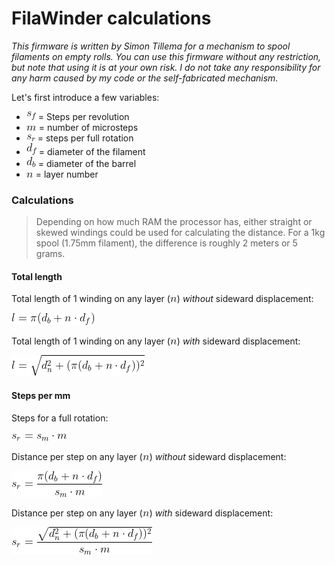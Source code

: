# FilaWinder calculations

_This firmware is written by Simon Tillema for a mechanism to spool filaments on empty rolls. You can use this firmware without any restriction, but note that using it is at your own risk. I do not take any responsibility for any harm caused by my code or the self-fabricated mechanism._

Let's first introduce a few variables:
- ![sf](https://github.com/Tillema/FilaWinder/blob/master/Documentation/Firmware/EquationImages/sf.png?raw=true) = Steps per revolution
- ![m](https://github.com/Tillema/FilaWinder/blob/master/Documentation/Firmware/EquationImages/m.png?raw=true) = number of microsteps
- ![sr](https://github.com/Tillema/FilaWinder/blob/master/Documentation/Firmware/EquationImages/sr.png?raw=true) = steps per full rotation
- ![df](https://github.com/Tillema/FilaWinder/blob/master/Documentation/Firmware/EquationImages/df.png?raw=true) = diameter of the filament
- ![db](https://github.com/Tillema/FilaWinder/blob/master/Documentation/Firmware/EquationImages/db.png?raw=true) = diameter of the barrel
- ![n](https://github.com/Tillema/FilaWinder/blob/master/Documentation/Firmware/EquationImages/n.png?raw=true) = layer number

### Calculations
>Depending on how much RAM the processor has, either straight or skewed windings could be used for calculating the distance. For a 1kg spool (1.75mm filament), the difference is roughly 2 meters or 5 grams.

#### Total length
Total length of 1 winding on any layer (![n](https://github.com/Tillema/FilaWinder/blob/master/Documentation/Firmware/EquationImages/n.png?raw=true)) _without_ sideward displacement:

![1](https://github.com/Tillema/FilaWinder/blob/master/Documentation/Firmware/EquationImages/eq1.png?raw=true)

Total length of 1 winding on any layer (![n](https://github.com/Tillema/FilaWinder/blob/master/Documentation/Firmware/EquationImages/n.png?raw=true)) _with_ sideward displacement:

![2](https://github.com/Tillema/FilaWinder/blob/master/Documentation/Firmware/EquationImages/eq2.png?raw=true)

#### Steps per mm
Steps for a full rotation:

![3](https://github.com/Tillema/FilaWinder/blob/master/Documentation/Firmware/EquationImages/eq3.png?raw=true)

Distance per step on any layer (![n](https://github.com/Tillema/FilaWinder/blob/master/Documentation/Firmware/EquationImages/n.png?raw=true)) _without_ sideward displacement:

![4](https://github.com/Tillema/FilaWinder/blob/master/Documentation/Firmware/EquationImages/eq4.png?raw=true)

Distance per step on any layer (![n](https://github.com/Tillema/FilaWinder/blob/master/Documentation/Firmware/EquationImages/n.png?raw=true)) _with_ sideward displacement:

![5](https://github.com/Tillema/FilaWinder/blob/master/Documentation/Firmware/EquationImages/eq5.png?raw=true)
